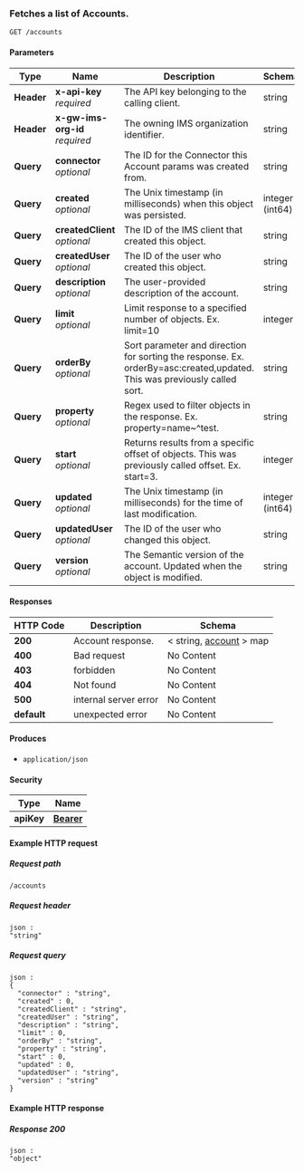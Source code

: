 
<a name="get_accounts"></a>
### Fetches a list of Accounts.
```
GET /accounts
```


#### Parameters

|Type|Name|Description|Schema|
|---|---|---|---|
|**Header**|**x-api-key**  <br>*required*|The API key belonging to the calling client.|string|
|**Header**|**x-gw-ims-org-id**  <br>*required*|The owning IMS organization identifier.|string|
|**Query**|**connector**  <br>*optional*|The ID for the Connector this Account params was created from.|string|
|**Query**|**created**  <br>*optional*|The Unix timestamp (in milliseconds) when this object was persisted.|integer (int64)|
|**Query**|**createdClient**  <br>*optional*|The ID of the IMS client that created this object.|string|
|**Query**|**createdUser**  <br>*optional*|The ID of the user who created this object.|string|
|**Query**|**description**  <br>*optional*|The user-provided description of the account.|string|
|**Query**|**limit**  <br>*optional*|Limit response to a specified number of objects. Ex. limit=10|integer|
|**Query**|**orderBy**  <br>*optional*|Sort parameter and direction for sorting the response. Ex. orderBy=asc:created,updated. This was previously called sort.|string|
|**Query**|**property**  <br>*optional*|Regex used to filter objects in the response. Ex. property=name~^test.|string|
|**Query**|**start**  <br>*optional*|Returns results from a specific offset of objects. This was previously called offset. Ex. start=3.|integer|
|**Query**|**updated**  <br>*optional*|The Unix timestamp (in milliseconds) for the time of last modification.|integer (int64)|
|**Query**|**updatedUser**  <br>*optional*|The ID of the user who changed this object.|string|
|**Query**|**version**  <br>*optional*|The Semantic version of the account. Updated when the object is modified.|string|


#### Responses

|HTTP Code|Description|Schema|
|---|---|---|
|**200**|Account response.|< string, [account](../definitions/account.md#account) > map|
|**400**|Bad request|No Content|
|**403**|forbidden|No Content|
|**404**|Not found|No Content|
|**500**|internal server error|No Content|
|**default**|unexpected error|No Content|


#### Produces

* `application/json`


#### Security

|Type|Name|
|---|---|
|**apiKey**|**[Bearer](security.md#bearer)**|


#### Example HTTP request

##### Request path
```
/accounts
```


##### Request header
```
json :
"string"
```


##### Request query
```
json :
{
  "connector" : "string",
  "created" : 0,
  "createdClient" : "string",
  "createdUser" : "string",
  "description" : "string",
  "limit" : 0,
  "orderBy" : "string",
  "property" : "string",
  "start" : 0,
  "updated" : 0,
  "updatedUser" : "string",
  "version" : "string"
}
```


#### Example HTTP response

##### Response 200
```
json :
"object"
```



